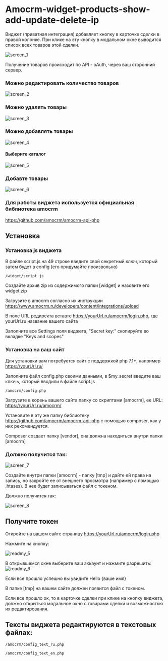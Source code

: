# Amocrm-widget-products-show-add-update-delete-ip

Виджет (приватная интеграция) добавляет кнопку в карточке сделки в правой колонке. При клике на эту кнопку в модальном окне выводится список всех товаров этой сделки.

![screen_1](https://user-images.githubusercontent.com/106067946/185739330-e076a6c2-325c-4703-8c62-ed286eaf00ba.jpg)

Получение товаров происходит по API - oAuth, через ваш сторонний сервер.

### Можно редактировать количество товаров

![screen_2](https://user-images.githubusercontent.com/106067946/185739574-0648748a-5a2a-4bff-af33-7a34eacf05d3.jpg)

### Можно удалять товары

![screen_3](https://user-images.githubusercontent.com/106067946/185739662-13a231fc-b268-4daf-92c0-53d5138075d6.jpg)

### Можно добавлять товары

![screen_4](https://user-images.githubusercontent.com/106067946/185739771-007b1ecb-8439-4044-af8c-aa2d92a4524e.jpg)

#### Выберите каталог

![screen_5](https://user-images.githubusercontent.com/106067946/185739901-267da606-8dd8-478a-8ffe-94a49c7a2c9e.jpg)

### Добавте товары

![screen_6](https://user-images.githubusercontent.com/106067946/185739982-6f1483c3-7090-43d5-8dab-8d89a8e9cf7c.jpg)



### Для работы виджета используется официальная библиотека amocrm
https://github.com/amocrm/amocrm-api-php
## Установка
### Установка js виджета
В файле script.js на 49 строке введите свой секретный ключ, который затем будет в config (его придумайте произвольно)
```
/widget/script.js
```
Создайте архив zip из содержимого папки [widget] и назовите его widget.zip

Загрузите в amocrm согласно их инструкции https://www.amocrm.ru/developers/content/integrations/upload

В поле URL редиректа вставте https://yourUrl.ru/amocrm/login.php, где yourUrl.ru название вашего сайта

Заполните все Settings поля виджета, "Secret key:" скопируйте во вкладке "Keys and scopes" 
### Установка на ваш сайт


Для установки вам потребуется сайт с поддержкой php 7.1+, например https://yourUrl.ru/

Заполните файл config.php своими данными, в $my_secret введите ваш ключь, который вводили в файле script.js
```
/amocrm/config.php
```
Загрузите в корень вашего сайта папку со скриптами [amocrm], ее URL: https://yourUrl.ru/amocrm/

Установите в эту же папку библиотеку https://github.com/amocrm/amocrm-api-php с помощью composer, как у них рекомендуется.

Composer создает папку [vendor], она должна находиться внутри папки [amocrm]
### Должно получится так:
![screen_7](https://user-images.githubusercontent.com/106067946/185742044-ea3c1b0e-2515-4635-a201-747968c3eb84.jpg)

Создайте внутри папки [amocrm] - папку [tmp] и дайте ей права на запись, но закройте ее от внешнего просмотра (например с помощью .htases). В нее будет записываться файл с токеном. 

Должно получится так:

![screen_8](https://user-images.githubusercontent.com/106067946/185742141-2a22c10b-c471-4d9c-b88b-dbddd28c549b.jpg)

## Получите токен
Откройте на вашем сайте страницу https://yourUrl.ru/amocrm/login.php

Нажмите на кнопку:

![readmy_5](https://user-images.githubusercontent.com/106067946/183863722-b2ae0445-ebc1-4233-9eb1-fcff2b01def7.jpg)

В открывшемся окне выберите ваш аккаунт и нажмите разрешить:
![readmy_6](https://user-images.githubusercontent.com/106067946/183867260-763c9e03-dd27-4979-a75b-135da22a65f5.jpg)

Если все прошло успешно вы увидите Hello {ваше имя}

В папке [tmp] на вашем сайте должен появится файл с токеном.

Если все прошло ок, то в карточке сделки при клике на кнопку виджета, должно открыться модальное окно с товарами сделки и возможностью их редактирования.

## Тексты виджета редактируются в текстовых файлах:
```
/amocrm/config_text_ru.php
```
```
/amocrm/config_text_en.php
```

